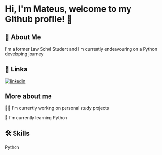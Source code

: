 # Hi, I'm Mateus, welcome to my Github profile! 👋


## 🚀 About Me
I'm a former Law Schol Student and I'm currently endeavouring on a Python developing journey


## 🔗 Links
[![linkedin](https://img.shields.io/badge/linkedin-0A66C2?style=for-the-badge&logo=linkedin&logoColor=white)](https://www.linkedin.com/in/mateus-rosa-tum-7b803a1b6/)


## More about me
👩‍💻 I'm currently working on personal study projects

🧠 I'm currently learning Python

<!--
👯‍♀️ I'm looking to collaborate on...

🤔 I'm looking for help with...

💬 Ask me about...

📫 How to reach me...

😄 Pronouns...

⚡️ Fun fact...

-->

## 🛠 Skills
Python



<!--
**MateusTum/MateusTum** is a ✨ _special_ ✨ repository because its `README.md` (this file) appears on your GitHub profile.

Here are some ideas to get you started:

- 🔭 I’m currently working on ...
- 🌱 I’m currently learning ...
- 👯 I’m looking to collaborate on ...
- 🤔 I’m looking for help with ...
- 💬 Ask me about ...
- 📫 How to reach me: ...
- 😄 Pronouns: ...
- ⚡ Fun fact: ...
-->
